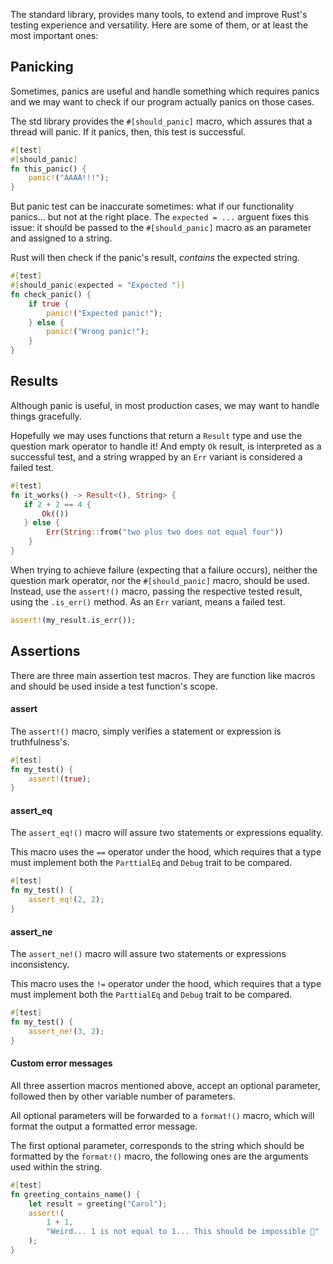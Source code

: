 The standard library, provides many tools, to extend and improve Rust's testing experience and versatility. Here are some of them, or at least the most important ones:

## Panicking
Sometimes, panics are useful and handle something which requires panics and we may want to check if our program actually panics on those cases.

The std library provides the ``#[should_panic]`` macro, which assures that a thread will panic. If it panics, then, this test is successful. 

```rust
#[test]
#[should_panic]
fn this_panic() {
	panic!("AAAA!!!");
}
```

But panic test can be inaccurate sometimes: what if our functionality panics... but not at the right place. The ``expected = ...`` arguent fixes this issue: it should be passed to the ``#[should_panic]`` macro as an parameter and  assigned to a string.

Rust will then check if the panic's result, _contains_ the expected string.

```rust
#[test]
#[should_panic(expected = "Expected ")]
fn check_panic() {
	if true {
		panic!("Expected panic!");
	} else {
		panic!("Wrong panic!");
	}
}
```

## Results
Although panic is useful, in most production cases, we may want to handle things gracefully. 

Hopefully we may uses functions that return a ``Result`` type and use the question mark operator to handle it! And empty ``Ok`` result, is interpreted as a successful test, and a string wrapped by an ``Err`` variant is considered a failed test.

```rust
#[test]
fn it_works() -> Result<(), String> {
   if 2 + 2 == 4 {
	   Ok(())
   } else {
		Err(String::from("two plus two does not equal four"))
	}
}
```

When trying to achieve failure (expecting that a failure occurs), neither the question mark operator, nor the ``#[should_panic]`` macro, should be used. Instead, use the ``assert!()`` macro, passing the respective tested result, using the ``.is_err()`` method. As an ``Err`` variant, means a failed test.

```rust
assert!(my_result.is_err());
```

## Assertions
There are three main assertion test macros. They are function like macros and should be used inside a test function's scope.

#### assert
The ``assert!()`` macro, simply verifies a statement or expression is truthfulness's.  

```rust
#[test]
fn my_test() {
	assert!(true);
}
```

#### assert_eq
The ``assert_eq!()`` macro will assure two statements or expressions equality. 

This macro uses the ``==`` operator under the hood, which requires that a type must implement both the ``ParttialEq`` and ``Debug`` trait to be compared. 

```rust
#[test]
fn my_test() {
	assert_eq!(2, 2);
}
```

#### assert_ne
The ``assert_ne!()`` macro will assure two statements or expressions inconsistency. 

This macro uses the ``!=`` operator under the hood, which requires that a type must implement both the ``ParttialEq`` and ``Debug`` trait to be compared. 

```rust
#[test]
fn my_test() {
	assert_ne!(3, 2);
}
```

#### Custom error messages
All three assertion macros mentioned above, accept an optional parameter, followed then by other variable number of parameters.

All optional parameters will be forwarded to a ``format!()`` macro, which will format the output a formatted error message. 

The first optional parameter, corresponds to the string which should be formatted by the ``format!()`` macro, the following ones are the arguments used within the string.

```rust
#[test]
fn greeting_contains_name() {
	let result = greeting("Carol");
	assert!(
		1 + 1,
		"Weird... 1 is not equal to 1... This should be impossible 🤨"
	);
}
```